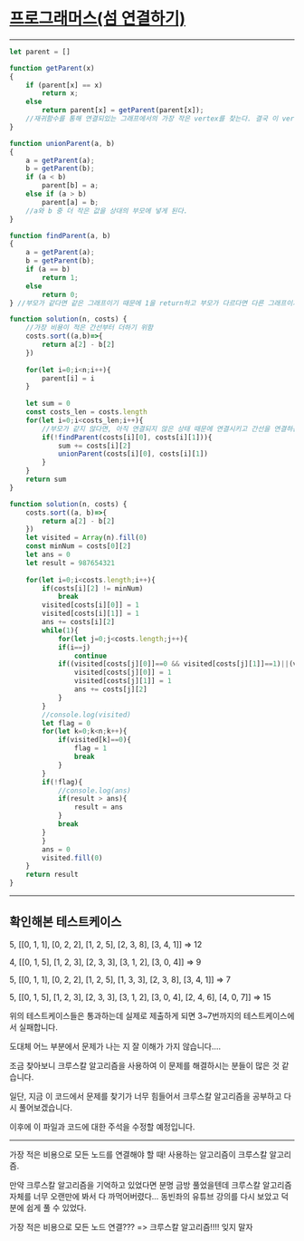 # [프로그래머스(섬 연결하기)](https://programmers.co.kr/learn/courses/30/lessons/42861#)

---

```javascript
let parent = []

function getParent(x)
{
    if (parent[x] == x)
        return x;
    else
        return parent[x] = getParent(parent[x]);
    //재귀함수를 통해 연결되있는 그래프에서의 가장 작은 vertex를 찾는다. 결국 이 vertex 값이 같다면 같은 그래프에 속한다고 할 수 있다.
}

function unionParent(a, b)
{
    a = getParent(a);
    b = getParent(b);
    if (a < b)
        parent[b] = a;
    else if (a > b)
        parent[a] = b;
    //a와 b 중 더 작은 값을 상대의 부모에 넣게 된다.
}

function findParent(a, b)
{
    a = getParent(a);
    b = getParent(b);
    if (a == b)
        return 1;
    else
        return 0;
} //부모가 같다면 같은 그래프이기 때문에 1을 return하고 부모가 다르다면 다른 그래프이기 때문에 0을 return 한다.

function solution(n, costs) {
    //가장 비용이 적은 간선부터 더하기 위함
    costs.sort((a,b)=>{
        return a[2] - b[2]
    })
    
    for(let i=0;i<n;i++){
        parent[i] = i
    }
    
    let sum = 0
    const costs_len = costs.length
    for(let i=0;i<costs_len;i++){
        //부모가 같지 않다면, 아직 연결되지 않은 상태 때문에 연결시키고 간선을 연결하는데 드는 비용을 더한다.
        if(!findParent(costs[i][0], costs[i][1])){
            sum += costs[i][2]
            unionParent(costs[i][0], costs[i][1])
        }
    }
    return sum
}
```



```javascript
function solution(n, costs) {
    costs.sort((a, b)=>{
        return a[2] - b[2]
    })
    let visited = Array(n).fill(0)
    const minNum = costs[0][2]
    let ans = 0
    let result = 987654321
    
    for(let i=0;i<costs.length;i++){
        if(costs[i][2] != minNum)
            break
        visited[costs[i][0]] = 1
        visited[costs[i][1]] = 1
        ans += costs[i][2]
        while(1){
            for(let j=0;j<costs.length;j++){
            if(i==j)
                continue
            if((visited[costs[j][0]]==0 && visited[costs[j][1]]==1)||(visited[costs[j][0]]==1 && visited[costs[j][1]]==0)){
                visited[costs[j][0]] = 1
                visited[costs[j][1]] = 1
                ans += costs[j][2]
            }
        }
        //console.log(visited)
        let flag = 0
        for(let k=0;k<n;k++){
            if(visited[k]==0){
                flag = 1
                break
            }
        }
        if(!flag){
            //console.log(ans)
            if(result > ans){
                result = ans
            }
            break
        }
        }
        ans = 0
        visited.fill(0)
    }
    return result
}
```

---

## 확인해본 테스트케이스

 5, [[0, 1, 1], [0, 2, 2], [1, 2, 5], [2, 3, 8], [3, 4, 1]] => 12

 4, [[0, 1, 5], [1, 2, 3], [2, 3, 3], [3, 1, 2], [3, 0, 4]] => 9

 5, [[0, 1, 1], [0, 2, 2], [1, 2, 5], [1, 3, 3], [2, 3, 8], [3, 4, 1]] => 7

5, [[0, 1, 5], [1, 2, 3], [2, 3, 3], [3, 1, 2], [3, 0, 4], [2, 4, 6], [4, 0, 7]] => 15

위의 테스트케이스들은 통과하는데 실제로 제출하게 되면 3~7번까지의 테스트케이스에서 실패합니다.

도대체 어느 부분에서 문제가 나는 지 잘 이해가 가지 않습니다....

조금 찾아보니 크루스칼 알고리즘을 사용하여 이 문제를 해결하시는 분들이 많은 것 같습니다.

일단, 지금 이 코드에서 문제를 찾기가 너무 힘들어서 크루스칼 알고리즘을 공부하고 다시 풀어보겠습니다.

이후에 이 파일과 코드에 대한 주석을 수정할 예정입니다.

---

가장 적은 비용으로 모든 노드를 연결해야 할 때! 사용하는 알고리즘이 크루스칼 알고리즘.

만약 크루스칼 알고리즘을 기억하고 있었다면 분명 금방 풀었을텐데 크루스칼 알고리즘 자체를 너무 오랜만에 봐서 다 까먹어버렸다... 동빈좌의 유튜브 강의를 다시 보았고 덕분에 쉽게 풀 수 있었다.

가장 적은 비용으로 모든 노드 연결??? => 크루스칼 알고리즘!!!! 잊지 말자

